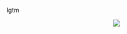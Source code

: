 lgtm
<div align="center"><img src="https://github-readme-stats.vercel.app/api?username=MHTSM&show_icons=true&count_private=true&hide_border=true" align="center" /></div>  
